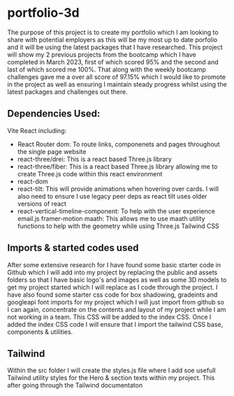 # portfolio-3d

The purpose of this project is to create my portfolio which I am looking to share with potential employers as this will be my most up to date porfolio and it will be using the latest packages that I have researched. This project will show my 2 previous projects from the bootcamp which I have completed in March 2023, first of which scored 95% and the second and last of which scored me 100%. That along with the weekly bootcamp challenges gave me a over all score of 97.15% which I would like to promote in the project as well as ensuring I maintain steady progress whilst using the latest packages and challenges out there.

## Dependencies Used:

Vite 
React including:
 - React Router dom: To route links, componenets and pages throughout the single page website
 - react-three/drei: This is a react based Three.js library
 - react-three/fiber: This is a react based Three.js library allowing me to create Three.js code within this react environment
 - react-dom
 - react-tilt: This will provide animations when hovering over cards. I will also need to ensure I use legacy peer deps as react tilt uses older versions of react
 - react-vertical-timeline-component: To help with the user experience
email.js
framer-motion
maath: This allows me to use maath utility functions to help with the geometry while using Three.js
Tailwind CSS

## Imports & started codes used

After some extensive research for I have found some basic starter code in Github which I will add into my project by replacing the public and assets folders so that I have basic logo's and images as well as some 3D models to get my project started which I will replace as I code through the project.
I have also found some starter css code for box shadowing, gradeints and googleapi font imports for my project which I will just import from github so I can again, concentrate on the contents and layout of my project while I am not working in a team. This CSS will be added to the index CSS.
Once I added the index CSS code I will ensure that I import the tailwind CSS base, components & utilities.

## Tailwind
Within the src folder I will create the styles.js file where I add soe usefull Tailwind utility styles for the Hero & section texts within my project. This after going through the Tailwind documentaton